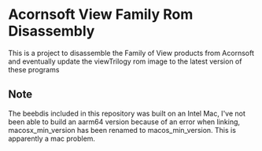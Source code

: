 # Acornsoft View Family Rom Disassembly

This is a project to disassemble the Family of View products from Acornsoft
and eventually update the viewTrilogy rom image to the latest version of 
these programs

## Note
The beebdis included in this repository was built on an Intel Mac, I've not been able to build an aarm64 version
because of an error when linking,  macosx_min_version has been renamed to macos_min_version.  This is apparently 
a mac problem.

